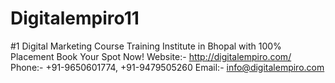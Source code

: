# Digitalempiro11
#1 Digital Marketing Course Training Institute in Bhopal with 100% Placement Book Your Spot Now!  Website:- http://digitalempiro.com/ Phone:- +91-9650601774, +91-9479505260 Email:- info@digitalempiro.com
